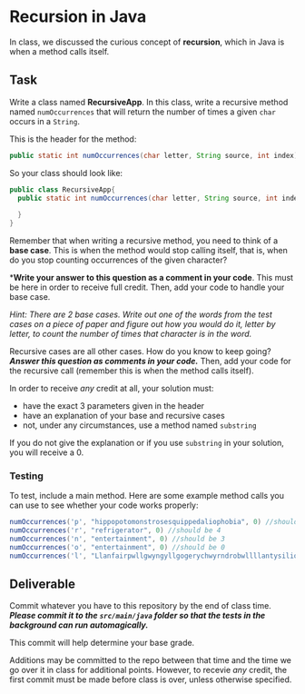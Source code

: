 # Recursion in Java

In class, we discussed the curious concept of **recursion**, which in Java is when a method calls itself. 

## Task
Write a class named **RecursiveApp**. In this class, write a recursive method named `numOccurrences` that will return the number of times a given `char` occurs in a `String`.

This is the header for the method:

```java
public static int numOccurrences(char letter, String source, int index)
```

So your class should look like:

```java
public class RecursiveApp{
  public static int numOccurrences(char letter, String source, int index){
  
  }
}
```

Remember that when writing a recursive method, you need to think of a **base case**. This is when the method would stop calling itself, that is, when do you stop counting occurrences of the given character?

***Write your answer to this question as a comment in your code**. This must be here in order to receive full credit. Then, add your code to handle your base case.

*Hint: There are 2 base cases. Write out one of the words from the test cases on a piece of paper and figure out how you would do it, letter by letter, to count the number of times that character is in the word.*

Recursive cases are all other cases. How do you know to keep going? ***Answer this question as comments in your code.*** Then, add your code for the recursive call (remember this is when the method calls itself). 

In order to receive *any* credit at all, your solution must:

- have the exact 3 parameters given in the header
- have an explanation of your base and recursive cases
- not, under any circumstances, use a method named `substring`

If you do not give the explanation or if you use `substring` in your solution, you will receive a 0.

### Testing

To test, include a main method. Here are some example method calls you can use to see whether your code works properly:

```java
numOccurrences('p', "hippopotomonstrosesquippedaliophobia", 0) //should be 6
numOccurrences('r', "refrigerator", 0) //should be 4
numOccurrences('n', "entertainment", 0) //should be 3
numOccurrences('o', "entertainment", 0) //should be 0
numOccurrences('l', "Llanfairpwllgwyngyllgogerychwyrndrobwllllantysiliogogogoch", 0) //should be 11
```

## Deliverable

Commit whatever you have to this repository by the end of class time. ***Please commit it to the `src/main/java` folder so that the tests in the background can run automagically.***

This commit will help determine your base grade. 

Additions may be committed to the repo between that time and the time we go over it in class for additional points. However, to recevie _any_ credit, the first commit must be made before class is over, unless otherwise specified.
